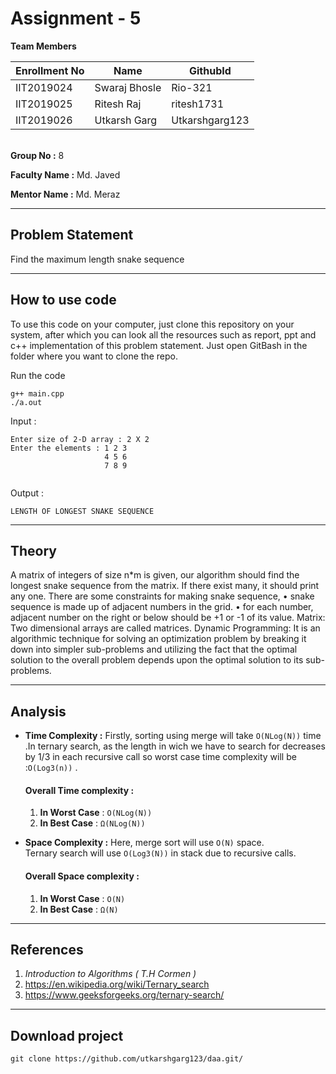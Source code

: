 # Assignment - 5


**Team Members**

|  Enrollment No |   Name         | GithubId        |
 --------------  |   ----         | --------        |
|    IIT2019024  |   Swaraj Bhosle| Rio-321         |
|    IIT2019025  |   Ritesh Raj   | ritesh1731      | 
|    IIT2019026  |   Utkarsh Garg | Utkarshgarg123  |

\
**Group No :** 8

**Faculty Name :** Md. Javed

**Mentor Name :** Md. Meraz

---
## Problem Statement
Find the maximum length snake sequence


---
## How to use code
To use this code on your computer, just clone this repository on your system, after which you can look all the resources such as report, ppt and c++ implementation of this problem statement. Just open GitBash in the folder where you want to clone the repo.


Run the code
```
g++ main.cpp
./a.out
```

Input : 
```
Enter size of 2-D array : 2 X 2 
Enter the elements : 1 2 3
                     4 5 6
                     7 8 9


```
Output : 
```
LENGTH OF LONGEST SNAKE SEQUENCE
```
---




## Theory
A matrix of integers of size n*m is given, our algorithm
should find the longest snake sequence from the matrix. If
there exist many, it should print any one. There are some
constraints for making snake sequence,
• snake sequence is made up of adjacent numbers in the
grid.
• for each number, adjacent number on the right or below
should be +1 or -1 of its value.
Matrix: Two dimensional arrays are called matrices. Dynamic
Programming: It is an algorithmic technique for solving
an optimization problem by breaking it down into simpler
sub-problems and utilizing the fact that the optimal solution
to the overall problem depends upon the optimal solution to
its sub-problems.


---

## Analysis

* **Time Complexity :** Firstly, sorting using merge will take ``` O(NLog(N)) ``` time .In ternary search, as the length in wich we have to search for decreases by 1/3 in each recursive call so  worst case time complexity will be :```O(Log3(n))``` .

    #### Overall Time complexity :
    1. **In Worst Case** : ```O(NLog(N))```
    2. **In Best Case** : ```Ω(NLog(N))```


* **Space Complexity :**
Here, merge sort will use ```O(N)``` space.\
Ternary search will use ```O(Log3(N))``` in stack due to recursive calls.
    #### Overall Space complexity :
    1. **In Worst Case** : ```O(N)```
    2. **In Best Case** : ```Ω(N)```

---

## References

1. *Introduction to Algorithms ( T.H Cormen )*
2. https://en.wikipedia.org/wiki/Ternary_search
3. https://www.geeksforgeeks.org/ternary-search/

---

## Download project

```
git clone https://github.com/utkarshgarg123/daa.git/
```
